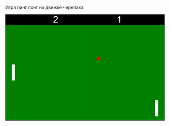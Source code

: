 Игра пинг понг на движке черепаха

![image](https://github.com/SergeyBorozdin/pingPong/blob/main/1.png)
